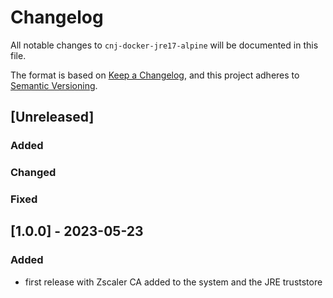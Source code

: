 # Changelog
All notable changes to `cnj-docker-jre17-alpine` will be documented in this file.

The format is based on [Keep a Changelog](https://keepachangelog.com/en/1.0.0/),
and this project adheres to [Semantic Versioning](https://semver.org/spec/v2.0.0.html).

## [Unreleased]
### Added
### Changed
### Fixed

## [1.0.0] - 2023-05-23
### Added
- first release with Zscaler CA added to the system and the JRE truststore
